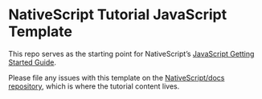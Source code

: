# NativeScript Tutorial JavaScript Template

This repo serves as the starting point for NativeScript’s [JavaScript Getting Started Guide](https://docs.nativescript.org/tutorial/chapter-0).

Please file any issues with this template on the [NativeScript/docs repository](https://github.com/nativescript/docs), which is where the tutorial content lives.